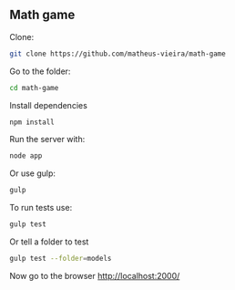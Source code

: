 ## Math game

Clone:

```bash
git clone https://github.com/matheus-vieira/math-game
```

Go to the folder:

```bash
cd math-game
```

Install dependencies

```bash
npm install
```

Run the server with:

```bash
node app
```

Or use gulp:

```bash
gulp
```

To run tests use:

```bash
gulp test
```

Or tell a folder to test

```bash
gulp test --folder=models
```

Now go to the browser [http://localhost:2000/](http://localhost:2000/)